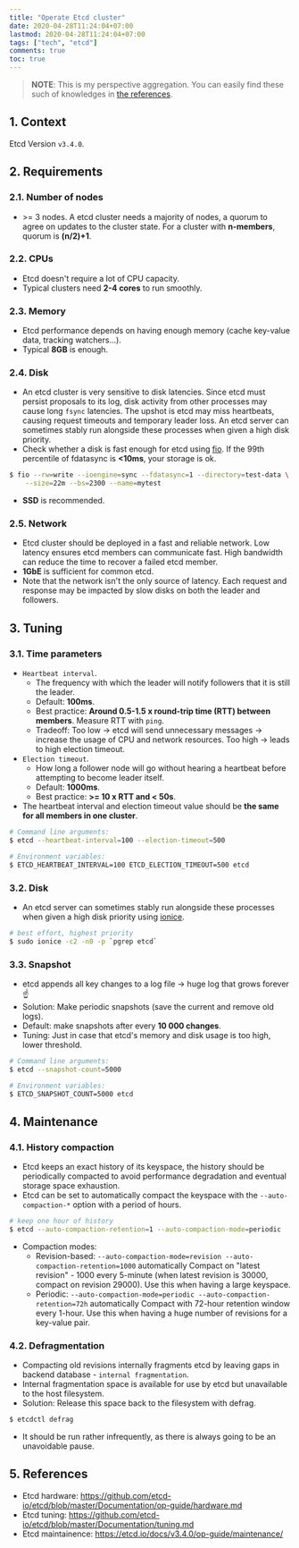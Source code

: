 ```yaml
---
title: "Operate Etcd cluster"
date: 2020-04-28T11:24:04+07:00
lastmod: 2020-04-28T11:24:04+07:00
tags: ["tech", "etcd"]
comments: true
toc: true
---
```


> **NOTE**: This is my perspective aggregation. You can easily find these such of knowledges in [the references](#5-references).

## 1. Context

Etcd Version `v3.4.0`.

## 2. Requirements

### 2.1. Number of nodes

- \>= 3 nodes. A etcd cluster needs a majority of nodes, a quorum to agree on updates to the cluster state. For a cluster with **n-members**, quorum is **(n/2)+1**.

### 2.2. CPUs

- Etcd doesn't require a lot of CPU capacity.
- Typical clusters need **2-4 cores** to run smoothly.

### 2.3. Memory

- Etcd performance depends on having enough memory (cache key-value data, tracking watchers...).
- Typical **8GB** is enough.

### 2.4. Disk

- An etcd cluster is very sensitive to disk latencies. Since etcd must persist proposals to its log, disk activity from other processes may cause long `fsync` latencies. The upshot is etcd may miss heartbeats, causing request timeouts and temporary leader loss. An etcd server can sometimes stably run alongside these processes when given a high disk priority.
- Check whether a disk is fast enough for etcd using [fio](https://github.com/axboe/fio). If the 99th percentile of fdatasync is **<10ms**, your storage is ok.

```bash
$ fio --rw=write --ioengine=sync --fdatasync=1 --directory=test-data \
    --size=22m --bs=2300 --name=mytest
```

- **SSD** is recommended.

### 2.5. Network

- Etcd cluster should be deployed in a fast and reliable network. Low latency ensures etcd members can communicate fast. High bandwidth can reduce the time to recover a failed etcd member.
- **1GbE** is sufficient for common etcd.
- Note that the network isn't the only source of latency. Each request and response may be impacted by slow disks on both the leader and followers.

## 3. Tuning

### 3.1. Time parameters

- `Heartbeat interval`.
  - The frequency with which the leader will notify followers that it is still the leader.
  - Default: **100ms**.
  - Best practice: **Around 0.5-1.5 x round-trip time (RTT) between members**. Measure RTT with `ping`.
  - Tradeoff: Too low -> etcd will send unnecessary messages -> increase the usage of CPU and network resources. Too high -> leads to high election timeout.
- `Election timeout`.
  - How long a follower node will go without hearing a heartbeat before attempting to become leader itself.
  - Default: **1000ms**.
  - Best practice: **>= 10 x RTT and < 50s**.
- The heartbeat interval and election timeout value should be **the same for all members in one cluster**.

```bash
# Command line arguments:
$ etcd --heartbeat-interval=100 --election-timeout=500

# Environment variables:
$ ETCD_HEARTBEAT_INTERVAL=100 ETCD_ELECTION_TIMEOUT=500 etcd
```

### 3.2. Disk

- An etcd server can sometimes stably run alongside these processes when given a high disk priority using [ionice](https://linux.die.net/man/1/ionice).

```bash
# best effort, highest priority
$ sudo ionice -c2 -n0 -p `pgrep etcd`
```

### 3.3. Snapshot

- etcd appends all key changes to a log file -> huge log that grows forever :point_up:
- Solution: Make periodic snapshots (save the current and remove old logs).
- Default: make snapshots after every **10 000 changes**.
- Tuning: Just in case that etcd's memory and disk usage is too high, lower threshold.

```bash
# Command line arguments:
$ etcd --snapshot-count=5000

# Environment variables:
$ ETCD_SNAPSHOT_COUNT=5000 etcd
```

## 4. Maintenance

### 4.1. History compaction

- Etcd keeps an exact history of its keyspace, the history should be periodically compacted to avoid performance degradation and eventual storage space exhaustion.
- Etcd can be set to automatically compact the keyspace with the `--auto-compaction-*` option with a period of hours.

```bash
# keep one hour of history
$ etcd --auto-compaction-retention=1 --auto-compaction-mode=periodic
```

- Compaction modes:
  - Revision-based: `--auto-compaction-mode=revision --auto-compaction-retention=1000` automatically Compact on "latest revision" - 1000 every 5-minute (when latest revision is 30000, compact on revision 29000). Use this when having a large keyspace.
  - Periodic: `--auto-compaction-mode=periodic --auto-compaction-retention=72h` automatically Compact with 72-hour retention window every 1-hour. Use this when having a huge number of revisions for a key-value pair.

### 4.2. Defragmentation

- Compacting old revisions internally fragments etcd by leaving gaps in backend database - `internal fragmentation`.
- Internal fragmentation space is available for use by etcd but unavailable to the host filesystem.
- Solution: Release this space back to the filesystem with defrag.

```bash
$ etcdctl defrag
```

- It should be run rather infrequently, as there is always going to be an unavoidable pause.

## 5. References

- Etcd hardware: https://github.com/etcd-io/etcd/blob/master/Documentation/op-guide/hardware.md
- Etcd tuning: https://github.com/etcd-io/etcd/blob/master/Documentation/tuning.md
- Etcd maintainence: https://etcd.io/docs/v3.4.0/op-guide/maintenance/
